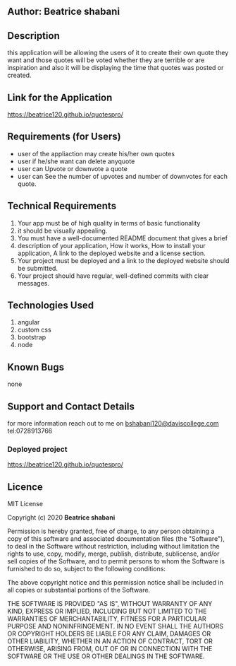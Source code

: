 ## Author: Beatrice shabani 

## Description
this application will be allowing the users of it to create their own quote they want and those quotes will be voted whether they are terrible or are inspiration and also it will be displaying the time that quotes was posted or created.


## Link for the Application 
 https://beatrice120.github.io/quotespro/
## Requirements (for Users)

*  user of the appliaction may create his/her own quotes
* user if he/she want can delete anyquote
* user can Upvote or downvote a quote
* user can See the number of upvotes and number of downvotes for each quote.

## Technical Requirements
1.  Your app must be of high quality in terms of basic functionality 
2. it should be visually appealing.
3. You must have a well-documented README document that gives a brief 
4.  description of your application, How it works, How to install your application, A link to the deployed website and a license section.
5. Your project must be deployed and a link to the deployed website should be submitted.
6. Your project should have regular, well-defined commits with clear messages.

## Technologies Used
 1. angular
 2. custom css
 3. bootstrap 
 4. node



## Known Bugs
none


## Support and Contact Details

for more information reach out to me on bshabani120@daviscollege.com
tel:0728913766
### Deployed project
https://beatrice120.github.io/quotespro/

## Licence

MIT License

Copyright (c) 2020 **Beatrice shabani**

Permission is hereby granted, free of charge, to any person obtaining a copy
of this software and associated documentation files (the "Software"), to deal
in the Software without restriction, including without limitation the rights
to use, copy, modify, merge, publish, distribute, sublicense, and/or sell
copies of the Software, and to permit persons to whom the Software is
furnished to do so, subject to the following conditions:

The above copyright notice and this permission notice shall be included in all
copies or substantial portions of the Software.

THE SOFTWARE IS PROVIDED "AS IS", WITHOUT WARRANTY OF ANY KIND, EXPRESS OR
IMPLIED, INCLUDING BUT NOT LIMITED TO THE WARRANTIES OF MERCHANTABILITY,
FITNESS FOR A PARTICULAR PURPOSE AND NONINFRINGEMENT. IN NO EVENT SHALL THE
AUTHORS OR COPYRIGHT HOLDERS BE LIABLE FOR ANY CLAIM, DAMAGES OR OTHER
LIABILITY, WHETHER IN AN ACTION OF CONTRACT, TORT OR OTHERWISE, ARISING FROM,
OUT OF OR IN CONNECTION WITH THE SOFTWARE OR THE USE OR OTHER DEALINGS IN THE
SOFTWARE.